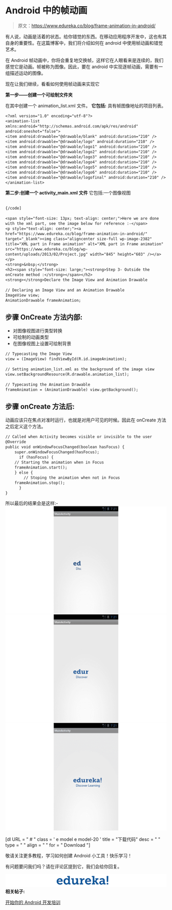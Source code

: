 # Android 中的帧动画

> 原文：<https://www.edureka.co/blog/frame-animation-in-android/>

有人说，动画是活着的状态。给你错觉的东西。在移动应用程序开发中，这也有其自身的重要性。在这篇博客中，我们将介绍如何在 android 中使用帧动画和错觉艺术。

在 Android 帧动画中，你将会重复地交换帧，这样它在人眼看来是连续的，我们感觉它是动画。帧被称为图像。因此，要在 android 中实现逐帧动画，需要有一组描述运动的图像。

现在让我们继续，看看如何使用帧动画来实现它

**第一步——创建一个可绘制文件夹**

在其中创建一个 animation_list.xml 文件。 **它包括:** 具有帧图像地址的项目列表。

```
<?xml version="1.0" encoding="utf-8"?>
<animation-list xmlns:android="http://schemas.android.com/apk/res/android" android:oneshot="false">
<item android:drawable="@drawable/blank" android:duration="210" />
<item android:drawable="@drawable/logo" android:duration="210" />
<item android:drawable="@drawable/logo1" android:duration="210" />
<item android:drawable="@drawable/logo2" android:duration="210" />
<item android:drawable="@drawable/logo3" android:duration="210" />
<item android:drawable="@drawable/logo4" android:duration="210" />
<item android:drawable="@drawable/logo5" android:duration="210" />
<item android:drawable="@drawable/logo6" android:duration="210" />
<item android:drawable="@drawable/logofinal" android:duration="210" />
</animation-list>

```

**第二步:创建一个 activity_main.xml 文件** 它包括:一个图像视图

```

{/code]

<span style="font-size: 13px; text-align: center;">Here we are done with the xml part, see the image below for reference :-</span>
<p style="text-align: center;"><a href="https://www.edureka.co/blog/frame-animation-in-android/" target="_blank"><img class="aligncenter size-full wp-image-2382" title="XML part in Frame animation" alt="XML part in Frame animation" src="https://www.edureka.co/blog/wp-content/uploads/2013/02/Project.jpg" width="845" height="603" /></a></p>
<strong>&nbsp;</strong>
<h2><span style="font-size: large;"><strong>Step 3- Outside the onCreate method :</strong></span></h2>
<strong></strong>Declare the Image View and Animation Drawable

// Declaring an Image View and an Animation Drawable
ImageView view;
AnimationDrawable frameAnimation;

```

## **步骤 OnCreate 方法内部:**

*   对图像视图进行类型转换
*   可绘制的动画类型
*   在图像视图上设置可绘制背景

```
// Typecasting the Image View
view = (ImageView) findViewById(R.id.imageAnimation);

// Setting animation_list.xml as the background of the image view
view.setBackgroundResource(R.drawable.animation_list);

// Typecasting the Animation Drawable
frameAnimation = (AnimationDrawable) view.getBackground();

```

## **步骤 onCreate 方法后:**

动画应该只在焦点对准时运行，也就是对用户可见的时候。因此在 onCreate 方法之后定义这个方法。

```
// Called when Activity becomes visible or invisible to the user
@Override
public void onWindowFocusChanged(boolean hasFocus) {
    super.onWindowFocusChanged(hasFocus);
      if (hasFocus) {
	// Starting the animation when in Focus
	frameAnimation.start();
	} else {
        // Stoping the animation when not in Focus
	frameAnimation.stop();
      }
}

```

所以最后的结果会是这样:- ![Frame animation in android](img/d22a8c7b58668da933ab2998f1cdeeb2.png "Frame animation output in Android") ![Frame animation in android](img/59c57be452f3b0226b0a92f2f07d1a67.png "Frame animation in android") ![Frame animation in android](img/a3839c48ddad8a6921ea02e4644c3146.png "Frame animation in android")

[dl URL = " # " class = ' e model e model-20 ' title = "下载代码" desc = " " type = " " align = " " for = " Download "]

敬请关注更多教程，学习如何创建 Android 小工具！快乐学习！

有问题要问我们吗？请在评论区提到它，我们会给你回复。

**![edureka](img/981b79f2904efe6f9320df33611b9823.png)相关帖子:**

[开始你的 Android 开发培训](https://www.edureka.co/android-development-certification-course?.0-Lollipop)